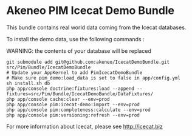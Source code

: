 Akeneo PIM Icecat Demo Bundle
=============================

This bundle contains real world data coming from the Icecat databases.

To install the demo data, use the following commands :

WARNING: the contents of your database will be replaced

    git submodule add git@github.com:akeneo/IcecatDemoBundle.git src/Pim/Bundle/IcecatDemoBundle
    # Update your AppKernel to add PimIcecatDemoBundle
    # Make sure pim_demo:load_data is set to false in app/config.yml
    sh install.sh db
    php app/console doctrine:fixtures:load --append --fixtures=src/Pim/Bundle/IcecatDemoBundle/DataFixtures/
    php app/console cache:clear --env=prod
    php app/console pim:icecat-demo:import --env=prod
    php app/console pim:completeness:calculate --env=prod
    php app/console pim:versioning:refresh --env=prod


For more information about Icecat, please see http://icecat.biz
